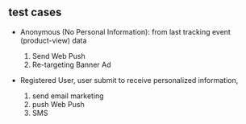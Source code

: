 ## test cases

* Anonymous (No Personal Information): from last tracking event (product-view) data
	1) Send Web Push
	2) Re-targeting Banner Ad 
	
* Registered User,  user submit to receive personalized information,
	1) send email marketing 
	2) push Web Push
	3) SMS 

